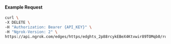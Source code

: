 <!-- Code generated for API Clients. DO NOT EDIT. -->

#### Example Request

```bash
curl \
-X DELETE \
-H "Authorization: Bearer {API_KEY}" \
-H "Ngrok-Version: 2" \
https://api.ngrok.com/edges/https/edghts_2p88rcykEBeX4Ktvwir89TOMqb0/routes/edghtsrt_2p88rcutzv3YyYh343lmNkSA6Q2/oauth
```
